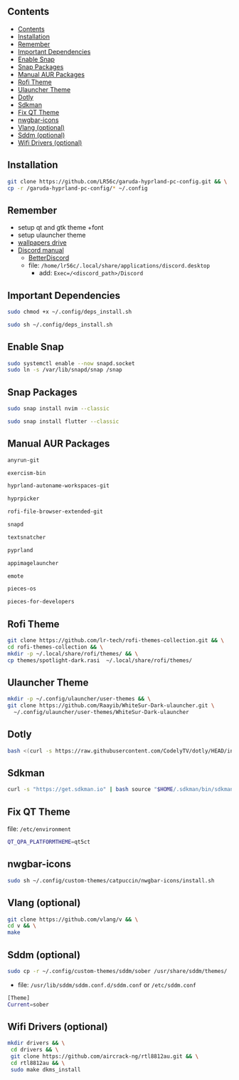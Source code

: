 ## Contents

- [Contents](#contents)
- [Installation](#installation)
- [Remember](#remember)
- [Important Dependencies](#important-dependencies)
- [Enable Snap](#enable-snap)
- [Snap Packages](#snap-packages)
- [Manual AUR Packages](#manual-aur-packages)
- [Rofi Theme](#rofi-theme)
- [Ulauncher Theme](#ulauncher-theme)
- [Dotly](#dotly)
- [Sdkman](#sdkman)
- [Fix QT Theme](#fix-qt-theme)
- [nwgbar-icons](#nwgbar-icons)
- [Vlang (optional)](#vlang-optional)
- [Sddm (optional)](#sddm-optional)
- [Wifi Drivers (optional)](#wifi-drivers-optional)

## Installation
```bash
git clone https://github.com/LR56c/garuda-hyprland-pc-config.git && \
cp -r /garuda-hyprland-pc-config/* ~/.config
```

## Remember
- setup qt and gtk theme +font
- setup ulauncher theme
- [wallpapers drive](https://drive.google.com/drive/folders/1ZyZNp6Md5Gx8ghSbyd6rbU-kC3SYT3gc?usp=sharing)
- [Discord manual](https://discord.com/api/download?platform=linux&format=tar.gz) 
  - [BetterDiscord](https://betterdiscord.app/) 
  - file: `/home/lr56c/.local/share/applications/discord.desktop`
    - add: `Exec=/<discord_path>/Discord`

## Important Dependencies
```bash
sudo chmod +x ~/.config/deps_install.sh
```
```bash
sudo sh ~/.config/deps_install.sh
```

## Enable Snap
```bash
sudo systemctl enable --now snapd.socket
sudo ln -s /var/lib/snapd/snap /snap
```

## Snap Packages
```bash
sudo snap install nvim --classic
```
```bash
sudo snap install flutter --classic
```

## Manual AUR Packages
```bash
anyrun-git
```
```bash
exercism-bin
```
```bash
hyprland-autoname-workspaces-git
```
```bash
hyprpicker
```
```bash
rofi-file-browser-extended-git
```
```bash
snapd
```
```bash
textsnatcher
```
```bash
pyprland
```
```bash
appimagelauncher
```
```bash
emote
```
```bash
pieces-os
```
```bash
pieces-for-developers
```

## Rofi Theme
```bash
git clone https://github.com/lr-tech/rofi-themes-collection.git && \
cd rofi-themes-collection && \
mkdir -p ~/.local/share/rofi/themes/ && \
cp themes/spotlight-dark.rasi  ~/.local/share/rofi/themes/
```

## Ulauncher Theme
```bash
mkdir -p ~/.config/ulauncher/user-themes && \
git clone https://github.com/Raayib/WhiteSur-Dark-ulauncher.git \
  ~/.config/ulauncher/user-themes/WhiteSur-Dark-ulauncher
```

## Dotly
```bash
bash <(curl -s https://raw.githubusercontent.com/CodelyTV/dotly/HEAD/installer)
```

## Sdkman
```bash
curl -s "https://get.sdkman.io" | bash source "$HOME/.sdkman/bin/sdkman-init.sh"
```

## Fix QT Theme
file: `/etc/environment`
```bash
QT_QPA_PLATFORMTHEME=qt5ct
```

## nwgbar-icons
```bash
sudo sh ~/.config/custom-themes/catpuccin/nwgbar-icons/install.sh
```

## Vlang (optional)
```bash
git clone https://github.com/vlang/v && \
cd v && \
make
```

## Sddm (optional)
```bash
sudo cp -r ~/.config/custom-themes/sddm/sober /usr/share/sddm/themes/
```
- file: `/usr/lib/sddm/sddm.conf.d/sddm.conf` or `/etc/sddm.conf`
```bash
[Theme]
Current=sober
```

## Wifi Drivers (optional)
```bash
mkdir drivers && \
 cd drivers && \
 git clone https://github.com/aircrack-ng/rtl8812au.git && \
 cd rtl8812au && \
 sudo make dkms_install
```